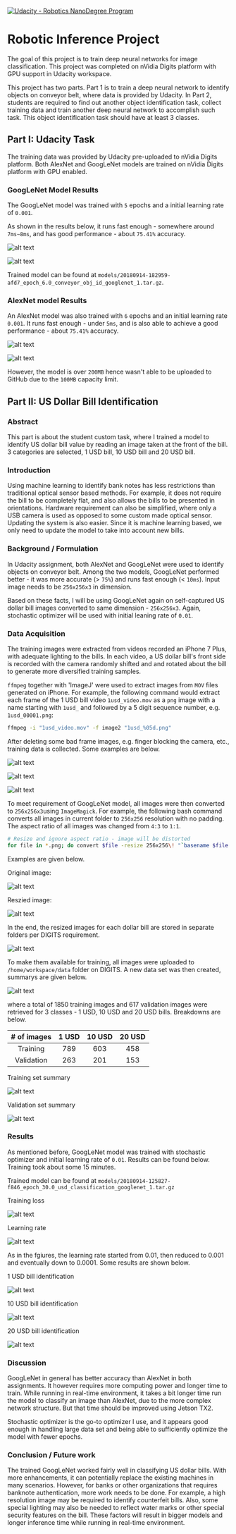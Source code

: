 [![Udacity - Robotics NanoDegree Program](https://s3-us-west-1.amazonaws.com/udacity-robotics/Extra+Images/RoboND_flag.png)](https://www.udacity.com/robotics)


# Robotic Inference Project

The goal of this project is to train deep neural networks for image classification. This project was completed on nVidia Digits platform with GPU support in Udacity workspace.

This project has two parts. Part 1 is to train a deep neural network to identify objects on conveyor belt, where data is provided by Udacity. In Part 2, students are required to find out another object identification task, collect training data and train another deep neural network to accomplish such task. This object identification task should have at least 3 classes.


## Part I: Udacity Task
The training data was provided by Udacity pre-uploaded to nVidia Digits platform. Both AlexNet and GoogLeNet models are trained on nVidia Digits platform with GPU enabled.

### GoogLeNet Model Results
The GoogLeNet model was trained with `5` epochs and a initial learning rate of `0.001`. 

As shown in the results below, it runs fast enough - somewhere around `7ms~8ms`, and has good performance - about `75.41%` accuracy.

![alt text](./misc/conveyor_obj_id_googlenet_1_training_loss.png)

![alt text](./misc/conveyor_obj_id_googlenet_1.png)

Trained model can be found at `models/20180914-182959-afd7_epoch_6.0_conveyor_obj_id_googlenet_1.tar.gz`.


### AlexNet model Results
An AlexNet model was also trained with `6` epochs and an initial learning rate `0.001`. It runs fast enough - under `5ms`, and is also able to achieve a good performance - about `75.41%` accuracy.

![alt text](./misc/conveyor_obj_id_alexnet_1_training_loss.png)

![alt text](./misc/conveyor_obj_id_alexnet_1.png)

However, the model is over `200MB` hence wasn't able to be uploaded to GitHub due to the `100MB` capacity limit.





## Part II: US Dollar Bill Identification


### Abstract
This part is about the student custom task, where I trained a model to identify US dollar bill value by reading an image taken at the front of the bill. 3 categories are selected, 1 USD bill, 10 USD bill and 20 USD bill.

### Introduction
Using machine learning to identify bank notes has less restrictions than traditional optical sensor based methods. For example, it does not require the bill to be completely flat, and also allows the bills to be presented in orientations. Hardware requirement can also be simplified, where only a USB camera is used as opposed to some custom made optical sensor. Updating the system is also easier. Since it is machine learning based, we only need to update the model to take into account new bills.

### Background / Formulation
In Udacity assignment, both AlexNet and GoogLeNet were used to identify objects on conveyor belt. Among the two models, GoogLeNet performed better - it was more accurate (> `75%`) and runs fast enough (< `10ms`). Input image needs to be `256x256x3` in dimension.

Based on these facts, I will be using GoogLeNet again on self-captured US dollar bill images converted to same dimension - `256x256x3`. Again, stochastic optimizer will be used with initial leaning rate of `0.01`.

### Data Acquisition
The training images were extracted from videos recorded an iPhone 7 Plus, with adequate lighting to the bills. In each video, a US dollar bill's front side is recorded with the camera randomly shifted and and rotated about the bill to generate more diversified training samples.

`ffmpeg` together with 'ImageJ' were used to extract images from `MOV` files generated on iPhone. For example, the following command would extract each frame of the 1 USD bill video `1usd_video.mov` as a `png` image with a name starting with `1usd_` and followed by a 5 digit sequence number, e.g. `1usd_00001.png`:
```bash
ffmpeg -i "1usd_video.mov" -f image2 "1usd_%05d.png"
```

After deleting some bad frame images, e.g. finger blocking the camera, etc., training data is collected. Some examples are below.

![alt text](./misc/1usd_00198.png)

![alt text](./misc/10usd_00036.png)

![alt text](./misc/20usd_00101.png)

To meet requirement of GoogLeNet model, all images were then converted to `256x256x3`using `ImageMagick`. For example, the following bash command converts all images in current folder to `256x256` resolution with no padding. The aspect ratio of all images was changed from `4:3` to `1:1`.
```bash
# Resize and ignore aspect ratio - image will be distorted
for file in *.png; do convert $file -resize 256x256\! "`basename $file .png`_resized.png"; done
```

Examples are given below.

Original image:

![alt text](./misc/20usd_00101.png)

Reszied image:

![alt text](./misc/20usd_00101_resized.png)

In the end, the resized images for each dollar bill are stored in separate folders per DIGITS requirement.

![alt text](./misc/data_folder_screenshot.png)

To make them available for training, all images were uploaded to `/home/workspace/data` folder on DIGITS. A new data set was then created, summarys are given below.

![alt text](./misc/training_val_data_summary.png)

where a total of 1850 training images and 617 validation images were retrieved for 3 classes - 1 USD, 10 USD and 20 USD bills. Breakdowns are below.

| # of images | 1 USD | 10 USD | 20 USD |
|:-----------:|:----:|:-----:|:-----:|
| Training    | 789  | 603   | 458   |
| Validation  | 263  | 201   | 153   |

Training set summary

![alt text](./misc/usd_classification_training_set.png)

Validation set summary

![alt text](./misc/usd_classification_validation_set.png)

### Results

As mentioned before, GoogLeNet model was trained with stochastic optimizer and initial learning rate of `0.01`. Results can be found below. Training took about some 15 minutes.

Trained model can be found at `models/20180914-125827-f846_epoch_30.0_usd_classification_googlenet_1.tar.gz`

Training loss

![alt text](./misc/usd_classification_googlenet_1_result_1.png)

Learning rate

![alt text](./misc/usd_classification_googlenet_1_result_2.png)

As in the fgiures, the learning rate started from 0.01, then reduced to 0.001 and eventually down to 0.0001. Some results are shown below.

1 USD bill identification

![alt text](./misc/1usd_model_test.png)

10 USD bill identification

![alt text](./misc/10usd_model_test.png)

20 USD bill identification

![alt text](./misc/20usd_model_test.png)


### Discussion
GoogLeNet in general has better accuracy than AlexNet in both assignments. It however requires more computing power and longer time to train. While running in real-time environment, it takes a bit longer time run the model to classify an image than AlexNet, due to the more complex network structure. But that time should be improved using Jetson TX2.

Stochastic optimizer is the go-to optimizer I use, and it appears good enough in handling large data set and being able to sufficiently optimize the model with fewer epochs.


### Conclusion / Future work
The trained GoogLeNet worked fairly well in classifying US dollar bills. With more enhancements, it can potentially replace the existing machines in many scenarios. However, for banks or other organizations that requires banknote authentication, more work needs to be done. For example, a high resolution image may be required to identify counterfeit bills. Also, some special lighting may also be needed to reflect water marks or other special security features on the bill. These factors will result in bigger models and longer inference time while running in real-time environment.
